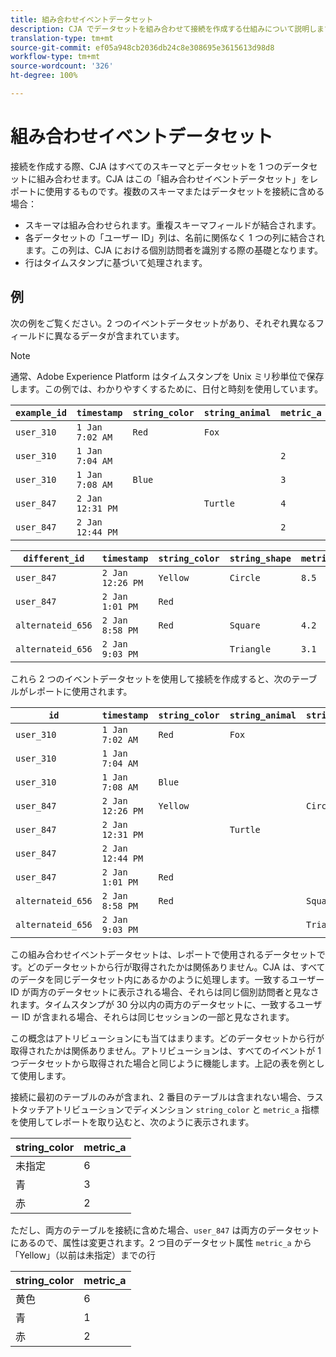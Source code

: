 ```yaml
---
title: 組み合わせイベントデータセット
description: CJA でデータセットを組み合わせて接続を作成する仕組みについて説明します。
translation-type: tm+mt
source-git-commit: ef05a948cb2036db24c8e308695e3615613d98d8
workflow-type: tm+mt
source-wordcount: '326'
ht-degree: 100%

---
```



# 組み合わせイベントデータセット

接続を作成する際、CJA はすべてのスキーマとデータセットを 1 つのデータセットに組み合わせます。CJA はこの「組み合わせイベントデータセット」をレポートに使用するものです。複数のスキーマまたはデータセットを接続に含める場合：

* スキーマは組み合わせられます。重複スキーマフィールドが結合されます。
* 各データセットの「ユーザー ID」列は、名前に関係なく 1 つの列に結合されます。この列は、CJA における個別訪問者を識別する際の基礎となります。
* 行はタイムスタンプに基づいて処理されます。

## 例

次の例をご覧ください。2 つのイベントデータセットがあり、それぞれ異なるフィールドに異なるデータが含まれています。

>[!NOTE]
>
> 通常、Adobe Experience Platform はタイムスタンプを Unix ミリ秒単位で保存します。この例では、わかりやすくするために、日付と時刻を使用しています。

| `example_id` | `timestamp` | `string_color` | `string_animal` | `metric_a` |
| --- | --- | --- | --- | --- |
| `user_310` | `1 Jan 7:02 AM` | `Red` | `Fox` |  |
| `user_310` | `1 Jan 7:04 AM` |  |  | `2` |
| `user_310` | `1 Jan 7:08 AM` | `Blue` |  | `3` |
| `user_847` | `2 Jan 12:31 PM` |  | `Turtle` | `4` |
| `user_847` | `2 Jan 12:44 PM` |  |  | `2` |

| `different_id` | `timestamp` | `string_color` | `string_shape` | `metric_b` |
| --- | --- | --- | --- | --- |
| `user_847` | `2 Jan 12:26 PM` | `Yellow` | `Circle` | `8.5` |
| `user_847` | `2 Jan 1:01 PM` | `Red` |  |  |
| `alternateid_656` | `2 Jan 8:58 PM` | `Red` | `Square` | `4.2` |
| `alternateid_656` | `2 Jan 9:03 PM` |  | `Triangle` | `3.1` |

これら 2 つのイベントデータセットを使用して接続を作成すると、次のテーブルがレポートに使用されます。

| `id` | `timestamp` | `string_color` | `string_animal` | `string_shape` | `metric_a` | `metric_b` |
| --- | --- | --- | --- | --- | --- | --- |
| `user_310` | `1 Jan 7:02 AM` | `Red` | `Fox` |  |  |  |
| `user_310` | `1 Jan 7:04 AM` |  |  |  | `2` |  |
| `user_310` | `1 Jan 7:08 AM` | `Blue` |  |  | `3` |  |
| `user_847` | `2 Jan 12:26 PM` | `Yellow` |  | `Circle` |  | `8.5` |
| `user_847` | `2 Jan 12:31 PM` |  | `Turtle` |  | `4` |  |
| `user_847` | `2 Jan 12:44 PM` |  |  |  | `2` |  |
| `user_847` | `2 Jan 1:01 PM` | `Red` |  |  |  |  |
| `alternateid_656` | `2 Jan 8:58 PM` | `Red` |  | `Square` |  | `4.2` |
| `alternateid_656` | `2 Jan 9:03 PM` |  |  | `Triangle` |  | `3.1` |

この組み合わせイベントデータセットは、レポートで使用されるデータセットです。どのデータセットから行が取得されたかは関係ありません。CJA は、すべてのデータを同じデータセット内にあるかのように処理します。一致するユーザー ID が両方のデータセットに表示される場合、それらは同じ個別訪問者と見なされます。タイムスタンプが 30 分以内の両方のデータセットに、一致するユーザー ID が含まれる場合、それらは同じセッションの一部と見なされます。

この概念はアトリビューションにも当てはまります。どのデータセットから行が取得されたかは関係ありません。アトリビューションは、すべてのイベントが 1 つデータセットから取得された場合と同じように機能します。上記の表を例として使用します。

接続に最初のテーブルのみが含まれ、2 番目のテーブルは含まれない場合、ラストタッチアトリビューションでディメンション `string_color` と `metric_a` 指標を使用してレポートを取り込むと、次のように表示されます。

| string_color | metric_a |
| --- | --- |
| 未指定 | 6 |
| 青 | 3 |
| 赤 | 2 |

ただし、両方のテーブルを接続に含めた場合、`user_847` は両方のデータセットにあるので、属性は変更されます。2 つ目のデータセット属性 `metric_a` から「Yellow」（以前は未指定）までの行

| string_color | metric_a |
| --- | --- |
| 黄色 | 6 |
| 青 | 1 |
| 赤 | 2 |
